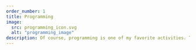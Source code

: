 ```yaml
---
order_number: 1
title: Programming
image:
  src: programming_icon.svg
  alt: "programming_image"
description: Of course, programming is one of my favorite activities. These days, I spend most of my time in front of a screen typing away. I always have at least one project on my mind, and I try to work on my website here and there to keep it clean. With the boundless sea of technologies to work with, I see myself occupied with this hobby for a very long time!
---
```

